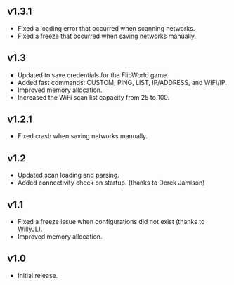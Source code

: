 ## v1.3.1
- Fixed a loading error that occurred when scanning networks.
- Fixed a freeze that occurred when saving networks manually.

## v1.3  
- Updated to save credentials for the FlipWorld game.  
- Added fast commands: CUSTOM, PING, LIST, IP/ADDRESS, and WIFI/IP.  
- Improved memory allocation.  
- Increased the WiFi scan list capacity from 25 to 100.  

## v1.2.1
- Fixed crash when saving networks manually.

## v1.2
- Updated scan loading and parsing.
- Added connectivity check on startup. (thanks to Derek Jamison)

## v1.1
- Fixed a freeze issue when configurations did not exist (thanks to WillyJL).  
- Improved memory allocation.  

## v1.0
- Initial release.